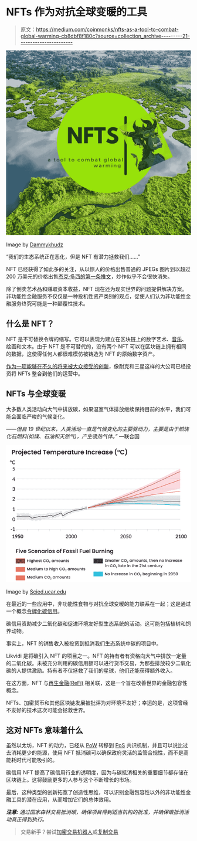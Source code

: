 # NFTs 作为对抗全球变暖的工具

> 原文：<https://medium.com/coinmonks/nfts-as-a-tool-to-combat-global-warming-cb8dbf8f180c?source=collection_archive---------21----------------------->

![](img/ce2007abbfdd096bb041627e44a9ded0.png)

Image by [Dammykhudz](https://mdium.com/@dammykhudz061)

“我们的生态系统正在恶化，但是 NFT 有潜力拯救我们……”

NFT 已经获得了如此多的关注，从以惊人的价格出售普通的 JPEGs 图片到以超过 200 万美元的价格出售[杰克·多西的第一条推文](https://www.google.com/amp/s/www.cnbc.com/amp/2021/03/22/jack-dorsey-sells-his-first-tweet-ever-as-an-nft-for-over-2point9-million.html)，炒作似乎不会很快消失。

除了倒卖艺术品和赚取资本收益，NFT 现在还为现实世界的问题提供解决方案。非功能性金融服务不仅仅是一种投机性资产类别的观点，促使人们认为非功能性金融服务终究可能是一种颠覆性技术。

## **什么是 NFT？**

NFT 是不可替换令牌的缩写。它可以表现为建立在区块链上的数字艺术、[音乐](/coinmonks/music-nft-8bce74f17b52)、绘画和文本。由于 NFT 是不可替代的，没有两个 NFT 可以在区块链上拥有相同的数据，这使得任何人都很难模仿被铸造为 NFT 的原始数字资产。

[作为一项能够在不久的将来被大众接受的创新](/coinmonks/nfts-beyond-right-click-and-save-19787eb2ce7a)，像耐克和三星这样的大公司已经投资将 NFTs 整合到他们的运营中。

## **NFTs 与全球变暖**

大多数人类活动向大气中排放碳，如果温室气体排放继续保持目前的水平，我们可能会面临严峻的气候变化。

*——但自 19 世纪以来，人类活动一直是气候变化的主要驱动力，主要是由于燃烧化石燃料(如煤、石油和天然气)，产生吸热气体。”* —联合国

![](img/258adf52120d438251db7a7a5ef085a8.png)

Image by [Scied.ucar.edu](https://scied.ucar.edu/learning-zone/climate-change-impacts/predictions-future-global-climate#:~:text=Even%20one%20degree%20can%20impact,to%20rise%20at%20present%20levels)

在最近的一些应用中，非功能性食物与对抗全球变暖的能力联系在一起；这是通过一个概念[令牌化碳信用](https://coinmarketcap.com/alexandria/glossary/tokenized-carbon-credits)。

碳信用资助减少二氧化碳和促进环境友好型生态系统的活动。这可能包括植树和饲养动物。

事实上，NFT 的销售收入被投资到抵消我们生态系统中碳的项目中。

Likvidi 是将碳引入 NFT 的项目之一。NFT 的持有者有资格向大气中排放一定量的二氧化碳。未被充分利用的碳信用额可以进行货币交易，为那些排放较少二氧化碳的人提供激励。持有者不仅拯救了我们的星球，他们还能获得额外收入。

在这方面，NFT 与[再生金融(ReFi)](https://coinmarketcap.com/alexandria/glossary/regenerative-finance-refi) 相关联，这是一个旨在改善世界的金融包容性概念。

NFTs、加密货币和其他区块链发展被批评为对环境不友好；幸运的是，这项曾经不友好的技术这次可能会拯救世界。

## **这对 NFTs 意味着什么**

虽然以太坊，NFT 的动力，已经从 [PoW](https://coinmarketcap.com/alexandria/glossary/proof-of-work-pow) 转移到 [PoS](https://coinmarketcap.com/alexandria/glossary/proof-of-stake-pos) 共识机制，并且可以说比过去消耗更少的能源，使用 NFT 抵消碳可以确保政府灵活的监管合规性，而不是高能耗时代可能吸引的。

碳信用 NFT 提高了碳信用行业的透明度，因为与碳抵消相关的重要细节都存储在区块链上。这将鼓励更多的人参与这个不断增长的市场。

最后，这种类型的创新拓宽了创造性思维，可以识别金融包容性以外的非功能性金融工具的潜在应用，从而增加它们的总体效用。

***注意:*** *通过国家森林交易抵消碳，确保项目得到适当机构的批准，并确保碳抵消活动真正得到执行。*

> 交易新手？尝试[加密交易机器人](/coinmonks/crypto-trading-bot-c2ffce8acb2a)或[复制交易](/coinmonks/top-10-crypto-copy-trading-platforms-for-beginners-d0c37c7d698c)